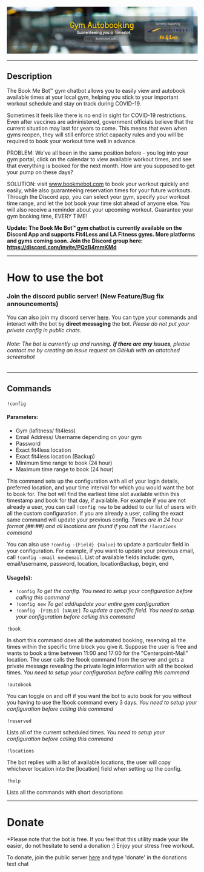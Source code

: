 [![Gym-Booking-Discord-Bot](images/readme-image.jpg)](https://bookmebot.com/)

*  *  *  *  *

## Description
The Book Me Bot™ gym chatbot allows you to easily view and autobook available times at your local gym, helping you stick to your important workout schedule and stay on track during COVID-19.

Sometimes it feels like there is no end in sight for COVID-19 restrictions. Even after vaccines are administered, government officials believe that the current situation may last for years to come. This means that even when gyms reopen, they will still enforce strict capacity rules and you will be required to book your workout time well in advance.

PROBLEM: We've all been in the same position before - you log into your gym portal, click on the calendar to view available workout times, and see that everything is booked for the next month. How are you supposed to get your pump on these days?

SOLUTION: visit www.bookmebot.com to book your workout quickly and easily, while also guaranteeing reservation times for your future workouts. Through the Discord app, you can select your gym, specify your workout time range, and let the bot book your time slot ahead of anyone else. You will also receive a reminder about your upcoming workout. Guarantee your gym booking time, EVERY TIME!

**Update: The Book Me Bot™ gym chatbot is currently available on the Discord App and supports Fit4Less and LA Fitness gyms. More platforms and gyms coming soon. Join the Discord group here: https://discord.com/invite/PQzB4mmKMd**

*  *  *  *  *

# How to use the bot 

### Join the discord public server! (New Feature/Bug fix announcements)
You can also join my discord server [here](https://discord.gg/PQzB4mmKMd). You can type your commands and interact with the bot by **direct messaging** the bot. *Please do not put your private config in public chats.*

###### *Note*: The bot is currently up and running. **If there are any issues**, please contact me by creating an issue request on GitHub with an attatched screenshot


*  *  *  *  *

## Commands
`!config`
#### Parameters:
- Gym (lafitness/ fit4less)
- Email Address/ Username depending on your gym
- Password
- Exact fit4less location
- Exact fit4less location (Backup)
- Minimum time range to book (24 hour)
- Maximum time range to book (24 hour)

This command sets up the configuration with all of your login details, preferred location, and your time interval for which you would want the bot to book for. The bot will find the earliest time slot available within this timestamp and book for that day, if available. For example if you are not already a user, you can call `!config new` to be added to our list of users with all the custom configuration. If you are already a user, calling the exact same command will update your previous config. *Times are in 24 hour format (##:##) and all locations are found if you call the `!locations` command*

You can also use `!config -{Field} {Value}` to update a particular field in your configuration. For example, if you want to update your previous email, call `!config -email new@email`. List of available fields include: gym, email/username, password, location, locationBackup, begin, end

#### Usage(s):

- `!config` *To get the config. You need to setup your configuration before calling this command*
- `!config new` *To get add/update your entire gym configuration*
- `!config -[FIELD] [VALUE]` *To update a specific field. You need to setup your configuration before calling this command*


`!book` 

In short this command does all the automated booking, reserving all the times within the specific time block you give it. Suppose the user is free and wants to book a time between 11:00 and 17:00 for the "Centerpoint-Mall" location. The user calls the !book command from the server and gets a private message revealing the private login information with all the booked times. *You need to setup your configuration before calling this command*

`!autobook` 

You can toggle on and off if you want the bot to auto book for you without you having to use the !book command every 3 days. *You need to setup your configuration before calling this command*

`!reserved`

Lists all of the current scheduled times. *You need to setup your configuration before calling this command*  

`!locations`

The bot replies with a list of available locations, the user will copy whichever location into the [location] field when setting up the config.

`!help`

Lists all the commands with short descriptions

*  *  *  *  *
# Donate
*Please note that the bot is free. If you feel that this utility made your life easier, do not hesitate to send a donation :) Enjoy your stress free workout. 

To donate, join the public server [here](https://discord.gg/PQzB4mmKMd) and type 'donate' in the donations text chat
